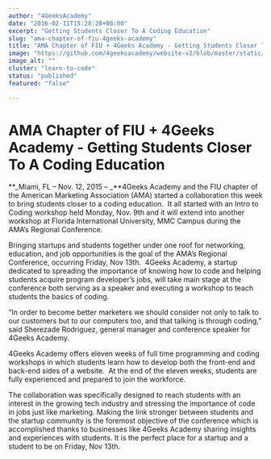 ```yaml
---
author: "4GeeksAcademy"
date: "2016-02-11T15:28:28+00:00"
excerpt: "Getting Students Closer To A Coding Education"
slug: "ama-chapter-of-fiu-4geeks-academy"
title: "AMA Chapter of FIU + 4Geeks Academy - Getting Students Closer To A Coding Education"
image: "https://github.com/4geeksacademy/website-v2/blob/master/static/images/blog/ama_logo.jpeg?raw=true"
image_alt: ""
cluster: "learn-to-code"
status: "published"
featured: "false"

---
```


# AMA Chapter of FIU + 4Geeks Academy - Getting Students Closer To A Coding Education




**_Miami, FL – Nov. 12, 2015 – _**4Geeks Academy and the FIU chapter of the American Marketing Association (AMA) started a collaboration this week to bring students closer to a coding education.  It all started with an Intro to Coding workshop held Monday, Nov. 9th and it will extend into another workshop at Florida International University, MMC Campus during the AMA’s Regional Conference.

Bringing startups and students together under one roof for networking, education, and job opportunities is the goal of the AMA’s Regional Conference, occurring Friday, Nov 13th.  4Geeks Academy, a startup dedicated to spreading the importance of knowing how to code and helping students acquire program developer’s jobs, will take main stage at the conference both serving as a speaker and executing a workshop to teach students the basics of coding.

“In order to become better marketers we should consider not only to talk to our customers but to our computers too, and that talking is through coding,” said Sherezade Rodriguez, general manager and conference speaker for 4Geeks Academy.

4Geeks Academy offers eleven weeks of full time programming and coding workshops in which students learn how to develop both the front-end and back-end sides of a website.  At the end of the eleven weeks, students are fully experienced and prepared to join the workforce.

The collaboration was specifically designed to reach students with an interest in the growing tech industry and stressing the importance of code in jobs just like marketing. Making the link stronger between students and the startup community is the foremost objective of the conference which is accomplished thanks to businesses like 4Geeks Academy sharing insights and experiences with students. It is the perfect place for a startup and a student to be on Friday, Nov 13th.
